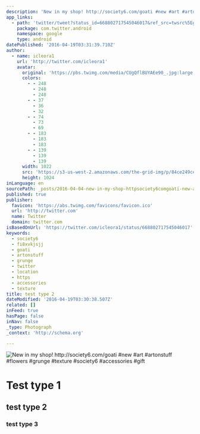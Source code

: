 ```yaml
---
description: 'New in my shop! http://society6.com/goati #new #art #artonstuff #flowers #grunge #texture #society6 #accessories #gift'
app_links:
  - path: 'twitter/tweet?status_id=668802717545046017&ref_src=twsrc%5Egoogle%7Ctwcamp%5Eandroidseo%7Ctwgr%5Estatus%7Ctwterm%5E668802717545046017'
    package: com.twitter.android
    namespace: google
    type: android
datePublished: '2016-04-19T03:31:39.710Z'
author:
  - name: icleora1
    url: 'http://twitter.com/icleora1'
    avatar:
      original: 'https://pbs.twimg.com/media/CUgQflBUYAEe90_.jpg:large'
      colors:
        - - 248
          - 248
          - 248
        - - 37
          - 36
          - 32
        - - 74
          - 73
          - 69
        - - 183
          - 183
          - 183
        - - 139
          - 139
          - 139
      width: 1022
      src: 'https://s3-us-west-2.amazonaws.com/the-grid-img/p/84ce249ce6e5a371329ea665dcf5559d2fc5d241.jpg'
      height: 1024
inLanguage: en
sourcePath: _posts/2016-04-04-new-in-my-shop-httpsociety6comgoati-new-art-artonst.md
published: true
publisher:
  favicon: 'https://abs.twimg.com/favicons/favicon.ico'
  url: 'http://twitter.com'
  name: Twitter
  domain: twitter.com
isBasedOnUrl: 'https://twitter.com/icleora1/status/668802717545046017'
keywords:
  - society6
  - fi8xvkjsjj
  - goati
  - artonstuff
  - grunge
  - twitter
  - location
  - https
  - accessories
  - texture
title: test type 2
dateModified: '2016-04-19T03:30:38.507Z'
related: []
inFeed: true
hasPage: false
inNav: false
_type: Photograph
_context: 'http://schema.org'

---
```

![New in my shop! http://society6.com/goati #new #art #artonstuff #flowers #grunge #texture #society6 #accessories #gift](https://pbs.twimg.com/media/CUgQflBUYAEe90_.jpg:large)

# Test type 1

## test type 2

### test type 3